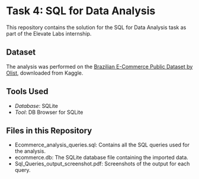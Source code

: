 # Task 4: SQL for Data Analysis

This repository contains the solution for the SQL for Data Analysis task as part of the Elevate Labs internship.

## Dataset

The analysis was performed on the [Brazilian E-Commerce Public Dataset by Olist](https://www.kaggle.com/datasets/olistbr/brazilian-ecommerce), downloaded from Kaggle.

## Tools Used

* *Database*: SQLite
* *Tool*: DB Browser for SQLite

## Files in this Repository

* Ecommerce_analysis_queries.sql: Contains all the SQL queries used for the analysis.
* ecommerce.db: The SQLite database file containing the imported data.
* Sql_Queries_output_screenshot.pdf: Screenshots of the output for each query.
